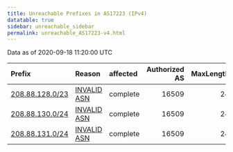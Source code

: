 ```yaml
---
title: Unreachable Prefixes in AS17223 (IPv4)
datatable: true
sidebar: unreachable_sidebar
permalink: unreachable_AS17223-v4.html
---
```


Data as of 2020-09-18 11:20:00 UTC


<div class="datatable-begin"></div>

| Prefix                                                   | Reason                                                                                                 | affected   |   Authorized AS |   MaxLength | Anchor                           |   unreachable /24s |
|:---------------------------------------------------------|:-------------------------------------------------------------------------------------------------------|:-----------|----------------:|------------:|:---------------------------------|-------------------:|
| [208.88.128.0/23](https://stat.ripe.net/208.88.128.0/23) | [INVALID ASN](https://rpki-validator.ripe.net/announcement-preview?asn=AS17223&prefix=208.88.128.0/23) | complete   |           16509 |          24 | [ARIN](unreachable_ARIN-v4.html) |                  2 |
| [208.88.130.0/24](https://stat.ripe.net/208.88.130.0/24) | [INVALID ASN](https://rpki-validator.ripe.net/announcement-preview?asn=AS17223&prefix=208.88.130.0/24) | complete   |           16509 |          24 | [ARIN](unreachable_ARIN-v4.html) |                  1 |
| [208.88.131.0/24](https://stat.ripe.net/208.88.131.0/24) | [INVALID ASN](https://rpki-validator.ripe.net/announcement-preview?asn=AS17223&prefix=208.88.131.0/24) | complete   |           16509 |          24 | [ARIN](unreachable_ARIN-v4.html) |                  1 |

<div class="datatable-end"></div>